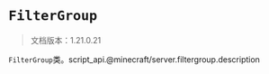 # `FilterGroup`

> 文档版本：1.21.0.21

`FilterGroup`类。script_api.@minecraft/server.filtergroup.description

